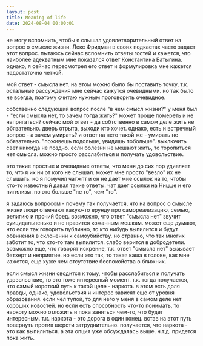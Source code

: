 ```yaml
---
layout: post
title: Meaning of life
date: 2024-08-04 00:00:01
---
```


не могу вспомнить, чтобы я слышал удовлетворительный ответ на вопрос о смысле жизни. Лекс Фридман в своих подкастах 
часто задает этот вопрос. пытаюсь сейчас вспомнить ответы гостей и кажется, что наиболее адекватным мне показался ответ
Константина Батыгина. однако, я сейчас пересмотрел его ответ и формулировка мне кажется надостаточно четкой.

мой ответ - смысла нет. на этом можно было бы поставить точку, т.к. остальные рассуждения мне сейчас кажутся очевидными. 
но так было не всегда, поэтому считаю нужным проговорить очевидное.

собственно следующий вопрос после "в чем смысл жизни?" у меня был - "если смысла нет, то зачем тогда жить?" 
может проще помереть и не напрягаться? 
 сейчас мой ответ - да собтственно в самом деле жить не обязательно. дверь отрыта, выходи кто хочет. однако, есть и 
 встречный вопрос - а зачем умирать? и ответ на него такой же - умирать не обязательно.
"поживешь подольше, увидишь побольше". выключить свет никогда не поздно. если болезни не мешают жить, то торопиться нет
смысла. можно просто расслабиться и получать удовольствие.

это такие простые и очевидные ответы, что меня до сих пор удивляет то, что я их ни от кого не слышал. может мне просто
"везло" их не слышать. но я помучил чатжпт и он не дает мне ссылок на то, чтобы кто-то известный давал такие ответы. 
чат дает ссылки на Ницше и его нигилизм. но это больше "не то", чем "то".

я задаюсь вопросом - почему так получается, что на вопрос о смысле жизни люди отвечают какую-то ерунду про 
самореализацию, семью, религию и прочий бред. 
возможно, что ответ "смысла нет" звучит суицидальненько и не нравится кожанным мешкам. 
может еще думают, что если так говорить публично, то кто нибудь выпилится и будут обвинения в склонении к самоубийству.
но странно, что так многих заботит то, что кто-то там выпилится. слабо верится в добродетели.
возможно еще, что говорят искренне, т.к. ответ "смысла нет" вызывает батхерт и неприятие. но если это так, то такая каша в
 голове, как мне кажется, еще хуже чем отсутствие беспокойства о ближних.

если смысл жизни сводится к тому, чтобы расслабиться и получать удовольствие, то это тоже интересный момент. т.к. тогда 
получается, что самый короткий путь к такой целе - наркота. в этом есть доля правды, однако, удовольствия и интерес
зависят еще от уровня образования. если чел тупой, то для него у меня в самом деле нет хороших новостей. но если есть
способность что-то понимать, то наркоту можно отложить и пока заняться чем-то, что будет интересным. т.к. наркота - это
дорога в один конец. встав на этот путь повернуть против шерсти затруднительно. получается, что наркота - это как выпилиться. а эта опция 
уже обсуждалась выше. ч.т.д. придется пока жить.